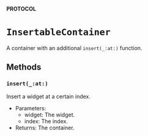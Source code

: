 **PROTOCOL**

# `InsertableContainer`

A container with an additional `insert(_:at:)` function.

## Methods
### `insert(_:at:)`

Insert a widget at a certain index.
- Parameters:
  - widget: The widget.
  - index: The index.
- Returns: The container.
